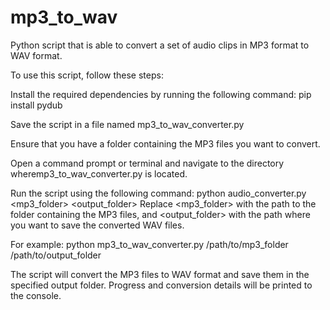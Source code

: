 # mp3_to_wav
Python script that is able to convert a set of audio clips in MP3 format to WAV format.

To use this script, follow these steps:

Install the required dependencies by running the following command:
pip install pydub

Save the script in a file named mp3_to_wav_converter.py

Ensure that you have a folder containing the MP3 files you want to convert.

Open a command prompt or terminal and navigate to the directory wheremp3_to_wav_converter.py is located.

Run the script using the following command:
python audio_converter.py <mp3_folder> <output_folder>
Replace <mp3_folder> with the path to the folder containing the MP3 files, and <output_folder> with the path where you want to save the converted WAV files.

For example:
python mp3_to_wav_converter.py /path/to/mp3_folder /path/to/output_folder

The script will convert the MP3 files to WAV format and save them in the specified output folder. Progress and conversion details will be printed to the console.
